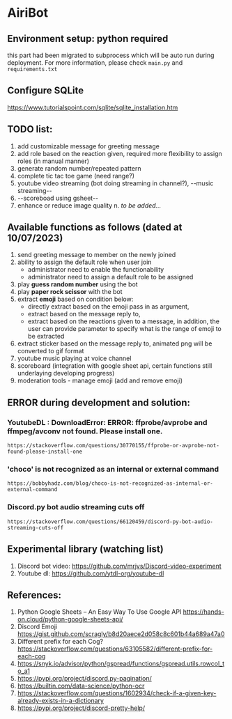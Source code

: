 # AiriBot

## Environment setup: python required
this part had been migrated to subprocess which will be auto run during deployment.
For more information, please check `main.py` and `requirements.txt`

## Configure SQLite
https://www.tutorialspoint.com/sqlite/sqlite_installation.htm

## TODO list:
1. add customizable message for greeting message
2. add role based on the reaction given, required more flexibility to assign roles (in manual manner)
3. generate random number/repeated pattern
4. complete tic tac toe game (need range?)
5. youtube video streaming (bot doing streaming in channel?), --music streaming--
6. --scoreboad using gsheet--
7. enhance or reduce image quality
n. *to be added...*

## Available functions as follows (dated at 10/07/2023)
1. send greeting message to member on the newly joined
2. ability to assign the default role when user join
    - administrator need to enable the functionability
    - administrator need to assign a default role to be assigned
3. play **guess random number** using the bot
4. play **paper rock scissor** with the bot
5. extract **emoji** based on condition below:
    - directly extract based on the emoji pass in as argument,
    - extract based on the message reply to,
    - extract based on the reactions given to a message, in addition, the user can provide parameter to specify what is the range of emoji to be extracted
6. extract sticker based on the message reply to, animated png will be converted to gif format
7. youtube music playing at voice channel
8. scoreboard (integration with google sheet api, certain functions still underlaying developing progress)
9. moderation tools - manage emoji (add and remove emoji)

## ERROR during development and solution:
### YoutubeDL : DownloadError: ERROR: ffprobe/avprobe and ffmpeg/avconv not found. Please install one.
    https://stackoverflow.com/questions/30770155/ffprobe-or-avprobe-not-found-please-install-one

### 'choco' is not recognized as an internal or external command
    https://bobbyhadz.com/blog/choco-is-not-recognized-as-internal-or-external-command

### Discord.py bot audio streaming cuts off
    https://stackoverflow.com/questions/66120459/discord-py-bot-audio-streaming-cuts-off

## Experimental library (watching list)
1. Discord bot video: https://github.com/mrjvs/Discord-video-experiment
2. Youtube dl: https://github.com/ytdl-org/youtube-dl 

## References:
1. Python Google Sheets – An Easy Way To Use Google API https://hands-on.cloud/python-google-sheets-api/
2. Discord Emoji https://gist.github.com/scragly/b8d20aece2d058c8c601b44a689a47a0
3. Different prefix for each Cog? https://stackoverflow.com/questions/63105582/different-prefix-for-each-cog
4. https://snyk.io/advisor/python/gspread/functions/gspread.utils.rowcol_to_a1
5. https://pypi.org/project/discord.py-pagination/
6. https://builtin.com/data-science/python-ocr
7. https://stackoverflow.com/questions/1602934/check-if-a-given-key-already-exists-in-a-dictionary
8. https://pypi.org/project/discord-pretty-help/